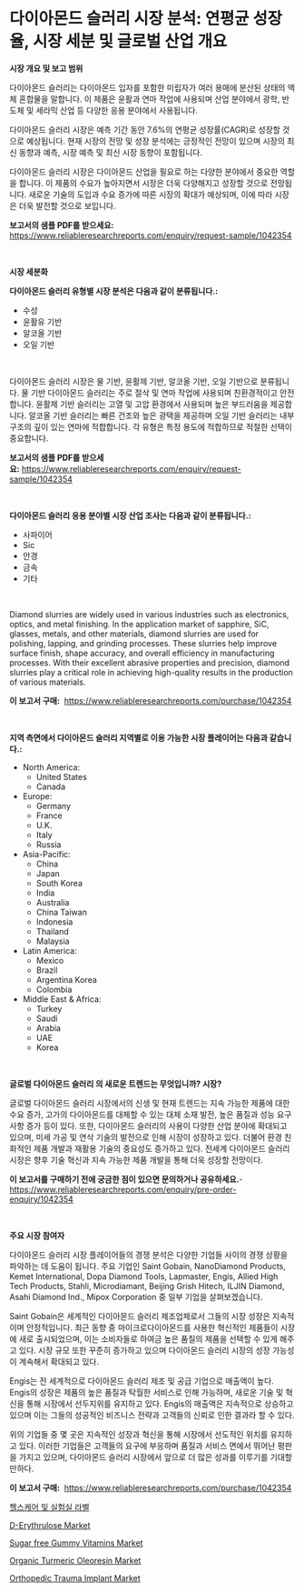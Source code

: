<p><h1>다이아몬드 슬러리 시장 분석: 연평균 성장율, 시장 세분 및 글로벌 산업 개요</h1></p><p><strong>시장 개요 및 보고 범위</strong></p>
<p><p>다이아몬드 슬러리는 다이아몬드 입자를 포함한 미립자가 여러 용매에 분산된 상태의 액체 혼합물을 말합니다. 이 제품은 윤활과 연마 작업에 사용되며 산업 분야에서 광학, 반도체 및 세라믹 산업 등 다양한 응용 분야에서 사용됩니다.</p><p>다이아몬드 슬러리 시장은 예측 기간 동안 7.6%의 연평균 성장률(CAGR)로 성장할 것으로 예상됩니다. 현재 시장의 전망 및 성장 분석에는 긍정적인 전망이 있으며 시장의 최신 동향과 예측, 시장 예측 및 최신 시장 동향이 포함됩니다.</p><p>다이아몬드 슬러리 시장은 다이아몬드 산업을 필요로 하는 다양한 분야에서 중요한 역할을 합니다. 이 제품의 수요가 높아지면서 시장은 더욱 다양해지고 성장할 것으로 전망됩니다. 새로운 기술의 도입과 수요 증가에 따른 시장의 확대가 예상되며, 이에 따라 시장은 더욱 발전할 것으로 보입니다.</p></p>
<p><strong>보고서의 샘플 PDF를 받으세요:</strong> <a href="https://www.reliableresearchreports.com/enquiry/request-sample/1042354">https://www.reliableresearchreports.com/enquiry/request-sample/1042354</a></p>
<p>&nbsp;</p>
<p><strong>시장 세분화</strong></p>
<p><strong>다이아몬드 슬러리 유형별 시장 분석은 다음과 같이 분류됩니다.:</strong></p>
<p><ul><li>수성</li><li>윤활유 기반</li><li>알코올 기반</li><li>오일 기반</li></ul></p>
<p>&nbsp;</p>
<p><p>다이아몬드 슬러리 시장은 물 기반, 윤활제 기반, 알코올 기반, 오일 기반으로 분류됩니다. 물 기반 다이아몬드 슬러리는 주로 절삭 및 연마 작업에 사용되며 친환경적이고 안전합니다. 윤활제 기반 슬러리는 고열 및 고압 환경에서 사용되며 높은 부드러움을 제공합니다. 알코올 기반 슬러리는 빠른 건조와 높은 광택을 제공하며 오일 기반 슬러리는 내부 구조의 깊이 있는 연마에 적합합니다. 각 유형은 특정 용도에 적합하므로 적절한 선택이 중요합니다.</p></p>
<p><strong>보고서의 샘플 PDF를 받으세요:</strong>&nbsp;<a href="https://www.reliableresearchreports.com/enquiry/request-sample/1042354">https://www.reliableresearchreports.com/enquiry/request-sample/1042354</a></p>
<p>&nbsp;</p>
<p><strong> 다이아몬드 슬러리 응용 분야별 시장 산업 조사는 다음과 같이 분류됩니다.:</strong></p>
<p><ul><li>사파이어</li><li>Sic</li><li>안경</li><li>금속</li><li>기타</li></ul></p>
<p>&nbsp;</p>
<p><p>Diamond slurries are widely used in various industries such as electronics, optics, and metal finishing. In the application market of sapphire, SiC, glasses, metals, and other materials, diamond slurries are used for polishing, lapping, and grinding processes. These slurries help improve surface finish, shape accuracy, and overall efficiency in manufacturing processes. With their excellent abrasive properties and precision, diamond slurries play a critical role in achieving high-quality results in the production of various materials.</p></p>
<p><strong>이 보고서 구매:</strong>&nbsp; <a href="https://www.reliableresearchreports.com/purchase/1042354">https://www.reliableresearchreports.com/purchase/1042354</a></p>
<p>&nbsp;</p>
<p><strong>지역 측면에서 다이아몬드 슬러리 지역별로 이용 가능한 시장 플레이어는 다음과 같습니다.:</strong></p>
<p><ul>
    <li>
        North America:
        <ul>
            <li>United States</li>
            <li>Canada</li>
        </ul>
    </li>
    <li>
        Europe:
        <ul>
            <li>Germany</li>
            <li>France</li>
            <li>U.K.</li>
            <li>Italy</li>
            <li>Russia</li>
        </ul>
    </li>
    <li>
        Asia-Pacific:
        <ul>
            <li>China</li>
            <li>Japan</li>
            <li>South Korea</li>
            <li>India</li>
            <li>Australia</li>
            <li>China Taiwan</li>
            <li>Indonesia</li>
            <li>Thailand</li>
            <li>Malaysia</li>
        </ul>
    </li>
    <li>
        Latin America:
        <ul>
            <li>Mexico</li>
            <li>Brazil</li>
            <li>Argentina Korea</li>
            <li>Colombia</li>
        </ul>
    </li>
    <li>
        Middle East & Africa:
        <ul>
            <li>Turkey</li>
            <li>Saudi</li>
            <li>Arabia</li>
            <li>UAE</li>
            <li>Korea</li>
        </ul>
    </li>
    </ul></p>
<p>&nbsp;</p>
<p><strong>글로벌 다이아몬드 슬러리 의 새로운 트렌드는 무엇입니까? 시장?</strong></p>
<p><p>글로벌 다이아몬드 슬러리 시장에서의 신생 및 현재 트렌드는 지속 가능한 제품에 대한 수요 증가, 고가의 다이아몬드를 대체할 수 있는 대체 소재 발전, 높은 품질과 성능 요구 사항 증가 등이 있다. 또한, 다이아몬드 슬러리의 사용이 다양한 산업 분야에 확대되고 있으며, 미세 가공 및 연삭 기술의 발전으로 인해 시장이 성장하고 있다. 더불어 환경 친화적인 제품 개발과 재활용 기술의 중요성도 증가하고 있다. 전세계 다이아몬드 슬러리 시장은 향후 기술 혁신과 지속 가능한 제품 개발을 통해 더욱 성장할 전망이다.</p></p>
<p><strong>이 보고서를 구매하기 전에 궁금한 점이 있으면 문의하거나 공유하세요.</strong>- <a href="https://www.reliableresearchreports.com/enquiry/pre-order-enquiry/1042354">https://www.reliableresearchreports.com/enquiry/pre-order-enquiry/1042354</a></p>
<p>&nbsp;</p>
<p><strong>주요 시장 참여자</strong></p>
<p><p>다이아몬드 슬러리 시장 플레이어들의 경쟁 분석은 다양한 기업들 사이의 경쟁 상황을 파악하는 데 도움이 됩니다. 주요 기업인 Saint Gobain, NanoDiamond Products, Kemet International, Dopa Diamond Tools, Lapmaster, Engis, Allied High Tech Products, Stahli, Microdiamant, Beijing Grish Hitech, ILJIN Diamond, Asahi Diamond Ind., Mipox Corporation 중 일부 기업을 살펴보겠습니다.</p><p>Saint Gobain은 세계적인 다이아몬드 슬러리 제조업체로서 그들의 시장 성장은 지속적이며 안정적입니다. 최근 동향 중 마이크로다이아몬드를 사용한 혁신적인 제품들이 시장에 새로 출시되었으며, 이는 소비자들로 하여금 높은 품질의 제품을 선택할 수 있게 해주고 있다. 시장 규모 또한 꾸준히 증가하고 있으며 다이아몬드 슬러리 시장의 성장 가능성이 계속해서 확대되고 있다.</p><p>Engis는 전 세계적으로 다이아몬드 슬러리 제조 및 공급 기업으로 매출액이 높다. Engis의 성장은 제품의 높은 품질과 탁월한 서비스로 인해 가능하며, 새로운 기술 및 혁신을 통해 시장에서 선두지위를 유지하고 있다. Engis의 매출액은 지속적으로 상승하고 있으며 이는 그들의 성공적인 비즈니스 전략과 고객들의 신뢰로 인한 결과라 할 수 있다.</p><p>위의 기업들 중 몇 곳은 지속적인 성장과 혁신을 통해 시장에서 선도적인 위치를 유지하고 있다. 이러한 기업들은 고객들의 요구에 부응하며 품질과 서비스 면에서 뛰어난 평판을 가지고 있으며, 다이아몬드 슬러리 시장에서 앞으로 더 많은 성과를 이루기를 기대할 만하다.</p></p>
<p><strong>이 보고서 구매:</strong>&nbsp;&nbsp;<a href="https://www.reliableresearchreports.com/purchase/1042354">https://www.reliableresearchreports.com/purchase/1042354</a></p>
<p><p><a href="https://github.com/mpodehpw07370073/Market-Research-Report-List-1/blob/main/96494291976.md">헬스케어 및 실험실 라벨</a></p><p><a href="https://github.com/FassouRP/Market-Research-Report-List-3/blob/main/d-erythrulose-market.md">D-Erythrulose Market</a></p><p><a href="https://view.publitas.com/reportprime-1/sugar-free-gummy-vitamins-market-research-report-unlocks-analysis-on-the-market-financial-status-market-size-and-market-revenue-upto-2031/">Sugar free Gummy Vitamins Market</a></p><p><a href="https://issuu.com/reportprime-2/docs/organic-turmeric-oleoresin-market-size-2030.pptx">Organic Turmeric Oleoresin Market</a></p><p><a href="https://issuu.com/reportprime-2/docs/orthopedic-trauma-implant-market-size-2030.pptx">Orthopedic Trauma Implant Market</a></p></p>
